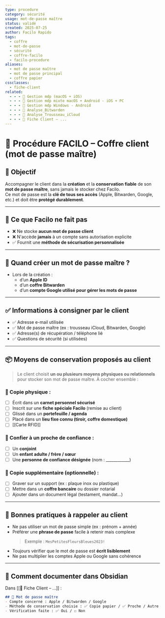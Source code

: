 ```yaml
---
type: procedure
category: sécurité
usage: mot-de-passe maître
status: validé
created: 2025-07-25
author: Facilo Rapido
tags:
  - coffre
  - mot-de-passe
  - sécurité
  - coffre-facilo
  - facilo-procedure
aliases:
  - mot de passe maître
  - mot de passe principal
  - coffre papier
cssclasses:
  - fiche-client
related:
  - - - 📄 Gestion mdp (macOS + iOS)
  - - - 📄 Gestion mdp mixte macOS + Android - iOS + PC
  - - - 📄 Gestion mdp Windows - Android
  - - - 📄 Analyse_Bitwarden
  - - - 📄 Analyse_Trousseau_iCloud
  - - - 📄 Fiche Client – ...
---
```

# 🔐 Procédure FACILO – Coffre client (mot de passe maître)

## 🎯 Objectif
Accompagner le client dans la **création** et la **conservation fiable** de son **mot de passe maître**, sans jamais le stocker chez Facilo.  
Ce mot de passe est la **clé de tous ses accès** (Apple, Bitwarden, Google, etc.) et doit être **protégé durablement**.

---

## 📌 Ce que Facilo **ne fait pas**
- ❌ Ne stocke **aucun mot de passe client**
- ❌ N'accède **jamais** à un compte sans autorisation explicite
- ✅ Fournit une **méthode de sécurisation personnalisée**

---

## 🧾 Quand créer un mot de passe maître ?
- Lors de la création :
  - d’un **Apple ID**
  - d’un **coffre Bitwarden**
  - d’un **compte Google utilisé pour gérer les mots de passe**

---

## ✅ Informations à consigner par le client

- ✅ Adresse e-mail utilisée
- ✅ Mot de passe maître (ex : trousseau iCloud, Bitwarden, Google)
- ✅ Adresse(s) de récupération / téléphone lié
- ✅ Questions de sécurité (si utilisées)

---

## 📦 Moyens de conservation proposés au client

> Le client choisit **un ou plusieurs moyens physiques ou relationnels** pour stocker son mot de passe maître. À cocher ensemble :

### 🧾 Copie physique :
- [ ] Écrit dans un **carnet personnel sécurisé**
- [ ] Inscrit sur une **fiche spéciale Facilo** (remise au client)
- [ ] Glissé dans un **portefeuille / agenda**
- [ ] Placé dans un **lieu fixe connu (tiroir, coffre domestique)**
- [ ] [[Carte RFID]]

### 👤 Confier à un proche de confiance :
- [ ] Un **conjoint**
- [ ] Un **enfant adulte / frère / sœur**
- [ ] Une **personne de confiance désignée** (nom : ____________)

### 🔐 Copie supplémentaire (optionnelle) :
- [ ] Graver sur un support (ex : plaque inox ou plastique)
- [ ] Mettre dans un **coffre bancaire** ou dossier notarial
- [ ] Ajouter dans un document légal (testament, mandat...)

---

## 🧠 Bonnes pratiques à rappeler au client

- Ne pas utiliser un mot de passe simple (ex : prénom + année)
- Préférer une **phrase de passe** facile à retenir mais complexe
  > Exemple : `MesPetitesFleursBleues2023!`
- Toujours vérifier que le mot de passe est **écrit lisiblement**
- Ne pas multiplier les comptes Apple ou Google sans cohérence

---

## 📝 Comment documenter dans Obsidian

Dans [[📄 Fiche Client – ...]] :
```markdown
## 🔐 Mot de passe maître
- Compte concerné : Apple / Bitwarden / Google
- Méthode de conservation choisie : ✅ Copie papier / ✅ Proche / Autre
- Vérification faite : ✅ Oui / ☐ Non